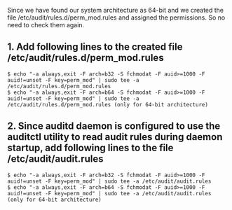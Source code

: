 Since we have found our system architecture as 64-bit and we created the file /etc/audit/rules.d/perm_mod.rules and assigned the permissions. So no need to check them again.

## 1. Add following lines to the created file /etc/audit/rules.d/perm_mod.rules
    $ echo "-a always,exit -F arch=b32 -S fchmodat -F auid>=1000 -F auid!=unset -F key=perm_mod" | sudo tee -a /etc/audit/rules.d/perm_mod.rules
    $ echo "-a always,exit -F arch=b64 -S fchmodat -F auid>=1000 -F auid!=unset -F key=perm_mod" | sudo tee -a /etc/audit/rules.d/perm_mod.rules (only for 64-bit architecture)

## 2. Since auditd daemon is configured to use the auditctl utility to read audit rules during daemon startup, add following lines to the file /etc/audit/audit.rules
    $ echo "-a always,exit -F arch=b32 -S fchmodat -F auid>=1000 -F auid!=unset -F key=perm_mod" | sudo tee -a /etc/audit/audit.rules
    $ echo "-a always,exit -F arch=b64 -S fchmodat -F auid>=1000 -F auid!=unset -F key=perm_mod" | sudo tee -a /etc/audit/audit.rules (only for 64-bit architecture)
    
